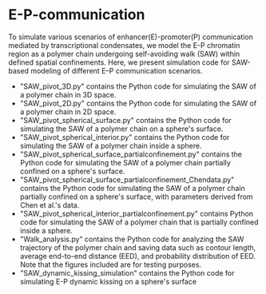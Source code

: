 # E-P-communication
To simulate various scenarios of enhancer(E)-promoter(P) communication mediated by transcriptional condensates, we model the E-P chromatin region as a polymer chain undergoing self-avoiding walk (SAW) within defined spatial confinements. Here, we present simulation code for SAW-based modeling of different E–P communication scenarios.
- "SAW_pivot_3D.py" contains the Python code for simulating the SAW of a polymer chain in 3D space.
- "SAW_pivot_2D.py" contains the Python code for simulating the SAW of a polymer chain in 2D space.
- "SAW_pivot_spherical_surface.py" contains the Python code for simulating the SAW of a polymer chain on a sphere's surface.             
- "SAW_pivot_spherical_interior.py" contains the Python code for simulating the SAW of a polymer chain inside a sphere.
- "SAW_pivot_spherical_surface_partialconfinement.py" contains the Python code for simulating the SAW of a polymer chain partially confined on a sphere's surface.
- "SAW_pivot_spherical_surface_partialconfinement_Chendata.py" contains the Python code for simulating the SAW of a polymer chain partially confined on a sphere's surface, with parameters derived from Chen et al.'s data.
- "SAW_pivot_spherical_interior_partialconfinement.py" contains Python code for simulating the SAW of a polymer chain that is partially confined inside a sphere.
- "Walk_analysis.py" contains the Python code for analyzing the SAW trajectory of the polymer chain and saving data such as contour length, average end-to-end distance (EED), and probability distribution of EED. Note that the figures included are for testing purposes.
- "SAW_dynamic_kissing_simulation" contains the Python code for simulating E-P dynamic kissing on a sphere's surface

